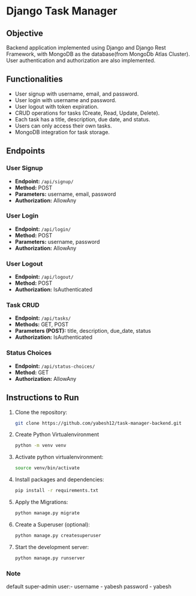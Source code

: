 # Django Task Manager

## Objective

Backend application implemented using Django and Django Rest Framework, with MongoDB as the database(from MongoDb Atlas Cluster). User authentication and authorization are also implemented.

## Functionalities

- User signup with username, email, and password.
- User login with username and password.
- User logout with token expiration.
- CRUD operations for tasks (Create, Read, Update, Delete).
- Each task has a title, description, due date, and status.
- Users can only access their own tasks.
- MongoDB integration for task storage.

## Endpoints

### User Signup
- **Endpoint:** `/api/signup/`
- **Method:** POST
- **Parameters:** username, email, password
- **Authorization:** AllowAny

### User Login
- **Endpoint:** `/api/login/`
- **Method:** POST
- **Parameters:** username, password
- **Authorization:** AllowAny

### User Logout
- **Endpoint:** `/api/logout/`
- **Method:** POST
- **Authorization:** IsAuthenticated

### Task CRUD
- **Endpoint:** `/api/tasks/`
- **Methods:** GET, POST
- **Parameters (POST):** title, description, due_date, status
- **Authorization:** IsAuthenticated

### Status Choices
- **Endpoint:** `/api/status-choices/`
- **Method:** GET
- **Authorization:** AllowAny

## Instructions to Run

1. Clone the repository:
   ```bash
   git clone https://github.com/yabesh12/task-manager-backend.git

2. Create Python Virtualenvironment
    ```bash
    python -m venv venv

3. Activate python virtualenvironment:
    ```bash
    source venv/bin/activate

4. Install packages and dependencies:
    ```bash
    pip install -r requirements.txt

5. Apply the Migrations:
    ```bash
    python manage.py migrate

6. Create a Superuser (optional):
     ```bash
    python manage.py createsuperuser

7. Start the development server:
    ```bash
    python manage.py runserver


### Note
default super-admin user:-
username - yabesh
password - yabesh

